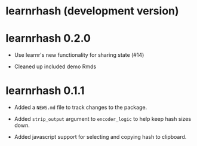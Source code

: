# learnrhash (development version)

# learnrhash 0.2.0

* Use learnr's new functionality for sharing state (#14)

* Cleaned up included demo Rmds


# learnrhash 0.1.1

* Added a `NEWS.md` file to track changes to the package.

* Added `strip_output` argument to `encoder_logic` to help keep hash sizes down.

* Added javascript support for selecting and copying hash to clipboard.
